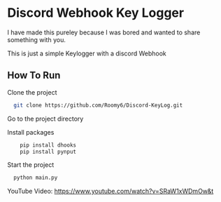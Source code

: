 
# Discord Webhook Key Logger

 I have made this pureley because I was bored and wanted to share something with you.

 This is just a simple Keylogger with a discord Webhook
## How To Run

Clone the project

```bash
  git clone https://github.com/Roomy6/Discord-KeyLog.git
```

Go to the project directory

Install packages

```bash
    pip install dhooks
    pip install pynput
```

Start the project

```bash
  python main.py
```

YouTube Video:
https://www.youtube.com/watch?v=SRaW1xWDmOw&t
